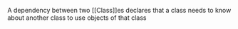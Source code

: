 A dependency between two [[Class]]es declares that a class needs to know about another class to use objects of that class
